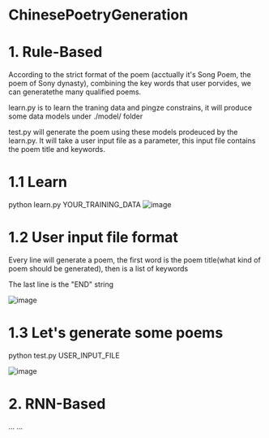 # ChinesePoetryGeneration
# 1. Rule-Based
According to the strict format of the poem (acctually it's Song Poem, the poem of Sony dynasty), combining the key words that user porvides, we can generatethe many qualified poems.

learn.py is to learn the traning data and pingze constrains, it will produce some data models under ./model/ folder

test.py will generate the poem using these models prodeuced by the learn.py. It will take a user input file as a parameter, this input file contains the poem title and keywords. 

# 1.1 Learn
python learn.py YOUR_TRAINING_DATA
![image](http://www-scf.usc.edu/~jiaqigu/544/learn.png)

# 1.2 User input file format
Every line will generate a poem, the first word is the poem title(what kind of poem should be generated), then is a list of keywords

The last line is the "END" string

![image](http://www-scf.usc.edu/~jiaqigu/544/user_input.png)

# 1.3 Let's generate some poems
python test.py USER_INPUT_FILE

![image](http://www-scf.usc.edu/~jiaqigu/544/test.png)

# 2. RNN-Based
... ...
